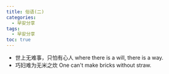 ```yaml
---
title: 俗语(二)
categories:
  - 早安分享
tags:
  - 早安分享
toc: true 
---
```


* 世上无难事，只怕有心人 where there is a will, there is a way.
* 巧妇难为无米之炊 One can't make bricks without straw.